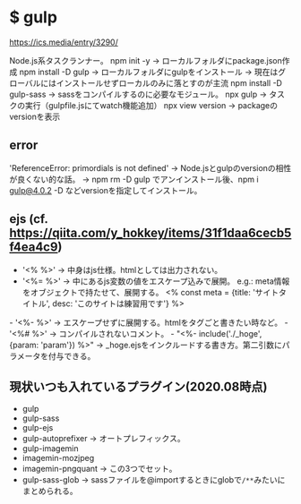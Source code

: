 # **$ gulp**

https://ics.media/entry/3290/

Node.js系タスクランナー。
npm init -y -> ローカルフォルダにpackage.json作成
npm install -D gulp -> ローカルフォルダにgulpをインストール -> 現在はグローバルにはインストールせずローカルのみに落とすのが主流
npm install -D gulp-sass -> sassをコンパイルするのに必要なモジュール。
npx gulp -> タスクの実行（gulpfile.jsにてwatch機能追加）
npx view <pkg> version -> packageのversionを表示

## error
'ReferenceError: primordials is not defined'
-> Node.jsとgulpのversionの相性が良くない的な話。
-> npm rm -D gulp でアンインストール後、npm i gulp@4.0.2 -D などversionを指定してインストール。

## ejs (cf. https://qiita.com/y_hokkey/items/31f1daa6cecb5f4ea4c9)
- '<% %>' -> 中身はjs仕様。htmlとしては出力されない。
- '<%= %>' -> 中にあるjs変数の値をエスケープ込みで展開。
e.g.: meta情報をオブジェクトで持たせて、展開する。
<% const meta = {title: 'サイトタイトル', desc: 'このサイトは練習用です'} %>
<title><%= meta.title %></title>
<meta description="<%= meta.desc %>">
- '<%- %>' -> エスケープせずに展開する。htmlをタグごと書きたい時など。
- '<%# %>' -> コンパイルされないコメント。
- "<%- include('./_hoge', {param: 'param'}) %>" -> _hoge.ejsをインクルードする書き方。第二引数にパラメータを付与できる。


## 現状いつも入れているプラグイン(2020.08時点)
- gulp  
- gulp-sass
- gulp-ejs
- gulp-autoprefixer -> オートプレフィックス。
- gulp-imagemin
- imagemin-mozjpeg
- imagemin-pngquant -> この3つでセット。
- gulp-sass-glob -> sassファイルを@importするときにglobで`/**`みたいにまとめられる。
